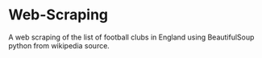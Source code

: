 # Web-Scraping
A web scraping of the list of football clubs in England using BeautifulSoup python from wikipedia source.
